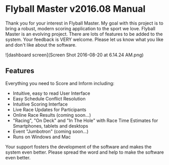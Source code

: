 # Flyball Master v2016.08 Manual


Thank you for your interest in Flyball Master. My goal with this project is to bring a robust, modern scoring application to the sport we love. Flyball Master is an evolving project. There are lots of features to be added to the system. Your feedback is VERY welcome. Please let us know what you like and don't like about the software.

![dashboard screen](Screen Shot 2016-08-20 at 6.14.24 AM.png)

## Features
Everything you need to Score and Inform including:

* Intuitive, easy to read User Interface
* Easy Schedule Conflict Resolution
* Intuitive Scoring Interface
* Live Race Updates for Participants
* Online Race Results (coming soon...)
* "Racing", "On Deck" and "In The Hole" with Race Time Estimates for Smartphones, tablets and desktops
* Event "Jumbotron" (coming soon...)
* Runs on Windows and Mac

Your support fosters the development of the software and makes the system even better. Please spread the word and help to make the software even better.
